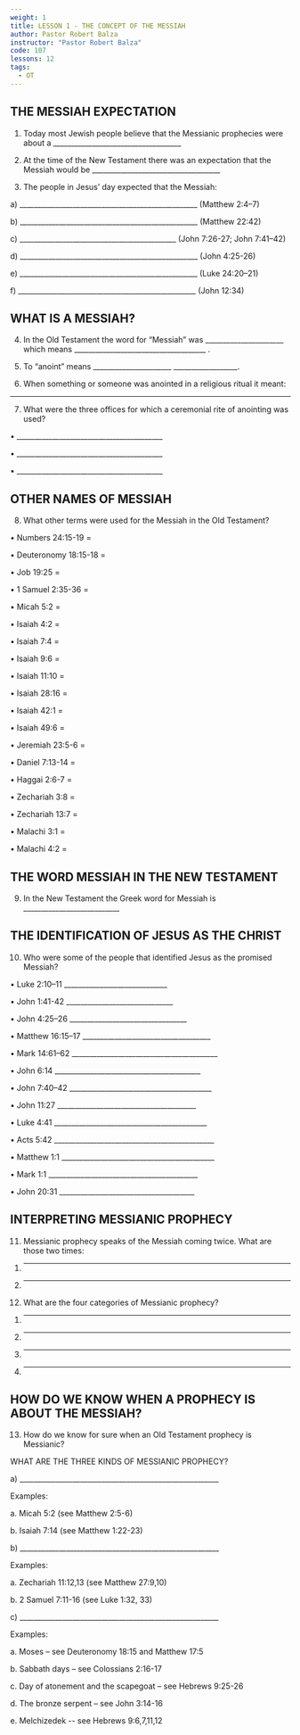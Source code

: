 ```yaml
---
weight: 1
title: LESSON 1 - THE CONCEPT OF THE MESSIAH
author: Pastor Robert Balza
instructor: "Pastor Robert Balza"
code: 107
lessons: 12
tags: 
  - OT
---
```

## THE MESSIAH EXPECTATION 

1)	Today most Jewish people believe that the Messianic prophecies were about a ____________________________________

2)	At the time of the New Testament there was an expectation that the Messiah would be ____________________________________


3)	The people in Jesus’ day expected that the Messiah:

a)	__________________________________________________ (Matthew 2:4–7) 

b)	__________________________________________________ (Matthew 22:42) 

c)	____________________________________________ (John 7:26-27; John 7:41–42) 

d)	__________________________________________________ (John 4:25-26)

e)	__________________________________________________ (Luke 24:20–21) 

f)	   __________________________________________________ (John 12:34)

## WHAT IS A MESSIAH?

4)	In the Old Testament the word for “Messiah” was ______________________ which means  _____________________________________ . 

5)	To “anoint” means ______________________
__________________.

6)	When something or someone was anointed in a religious ritual it meant:
______________________________________________________________________

7)	What were the three offices for which a ceremonial rite of anointing was used?

•	_________________________________________

•	_________________________________________

•	_________________________________________

## OTHER NAMES OF MESSIAH

8)	What other terms were used for the Messiah in the Old Testament?

•	Numbers 24:15-19 =

•	Deuteronomy 18:15-18 =

•	Job 19:25 = 

•	1 Samuel 2:35-36 = 

•	Micah 5:2 = 

•	Isaiah 4:2 =  

•	Isaiah 7:4 = 

•	Isaiah 9:6 = 

•	Isaiah 11:10 = 

•	Isaiah 28:16 = 

•	Isaiah 42:1 = 

•	Isaiah 49:6 = 

•	Jeremiah 23:5-6 = 

•	Daniel 7:13-14 = 

•	Haggai 2:6-7 = 

•	Zechariah 3:8 = 

•	Zechariah 13:7 = 

•	Malachi 3:1 = 

•	Malachi 4:2 = 

## THE WORD MESSIAH IN THE NEW TESTAMENT	

9)	In the New Testament the Greek word for Messiah is ___________________________ 

## THE IDENTIFICATION OF JESUS AS THE CHRIST

10)	Who were some of the people that identified Jesus as the promised Messiah?

•	Luke 2:10–11 _____________________________

•	John 1:41-42  ______________________________

•	John 4:25–26 _________________________________

•	Matthew 16:15–17 ____________________________________

•	Mark 14:61–62 _________________________________________

•	John 6:14 _________________________________________

•	John 7:40–42 ________________________________________

•	John 11:27 _______________________________________

•	Luke 4:41  ___________________________________________

•	Acts 5:42  _____________________________________________

•	Matthew 1:1  ___________________________________________

•	Mark 1:1  __________________________________________

•	John 20:31  ______________________________________

## INTERPRETING MESSIANIC PROPHECY

11)	Messianic prophecy speaks of the Messiah coming twice. What are those two times:

1.	_________________________________________

2.	_________________________________________

12)	What are the four categories of Messianic prophecy? 

1.	_________________________________________

2.	_________________________________________

3.	_________________________________________

4.	_________________________________________

## HOW DO WE KNOW WHEN A PROPHECY IS ABOUT THE MESSIAH?

13)	How do we know for sure when an Old Testament prophecy is Messianic? 

WHAT ARE THE THREE KINDS OF MESSIANIC PROPHECY?

a)	________________________________________________________

Examples:

a.	Micah 5:2 (see Matthew 2:5-6)

b.	Isaiah 7:14 (see Matthew 1:22-23)

b)	________________________________________________________

Examples:

a.	Zechariah 11:12,13 (see Matthew 27:9,10)

b.	2 Samuel 7:11-16 (see Luke 1:32, 33) 

c)	________________________________________________________

Examples:

a.	Moses – see Deuteronomy 18:15 and Matthew 17:5

b.	Sabbath days – see Colossians 2:16-17

c.	Day of atonement and the scapegoat – see Hebrews 9:25-26

d.	The bronze serpent – see John 3:14-16

e.	Melchizedek -- see Hebrews 9:6,7,11,12